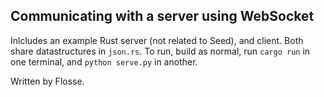 ## Communicating with a server using WebSocket

Inlcludes an example Rust server (not related to Seed), and client. Both share datastructures
in `json.rs`. To run, build as normal, run `cargo run` in one terminal, and `python serve.py` in another.

Written by Flosse.
